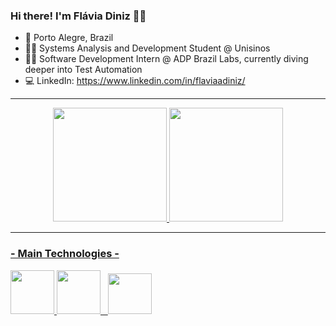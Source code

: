 ### Hi there! I'm Flávia Diniz 👩‍💻

- 📍 Porto Alegre, Brazil
- 👩‍🎓 Systems Analysis and Development Student @ Unisinos
- 👩‍💻 Software Development Intern @ ADP Brazil Labs, currently diving deeper into Test Automation
- 💻 LinkedIn: https://www.linkedin.com/in/flaviaadiniz/

<hr>

<div align="center">
<a href="github.com/flaviaadiniz">
<img height="182em" src="https://github-readme-stats.vercel.app/api?username=flaviaadiniz&show_icons=true&theme=radical"/>
<img height="182em" src="https://github-readme-stats.vercel.app/api/top-langs/?username=flaviaadiniz&layout=compact&theme=radical"/>
</div>

<hr>

### - Main Technologies -
<div>

<img height="70px" width="70px" src="https://cdn.jsdelivr.net/gh/devicons/devicon/icons/java/java-original-wordmark.svg" />  
<img height="70px" width="70px" src="https://cdn.jsdelivr.net/gh/devicons/devicon/icons/spring/spring-original-wordmark.svg" />  &nbsp
<img height="65px" width="70px" src="https://cdn.jsdelivr.net/gh/devicons/devicon/icons/postgresql/postgresql-plain-wordmark.svg"/>

</div>


